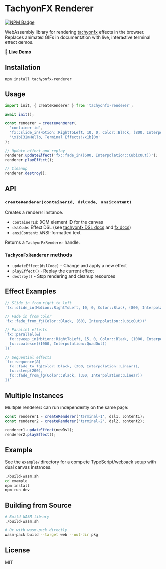 # TachyonFX Renderer

[![NPM Badge]][NPM]

WebAssembly library for rendering [tachyonfx](https://github.com/junkdog/tachyonfx) effects in the browser. Replaces
animated GIFs in documentation with live, interactive terminal effect demos.

**[🚀 Live Demo](https://junkdog.github.io/tachyonfx-renderer/)**

## Installation

```bash
npm install tachyonfx-renderer
```

## Usage

```typescript
import init, { createRenderer } from 'tachyonfx-renderer';

await init();

const renderer = createRenderer(
  'container-id',
  'fx::slide_in(Motion::RightToLeft, 10, 0, Color::Black, (800, Interpolation::QuadOut))',
  '\x1b[32mHello, Terminal Effects!\x1b[0m'
);

// Update effect and replay
renderer.updateEffect('fx::fade_in((600, Interpolation::CubicOut))');
renderer.playEffect();

// Cleanup
renderer.destroy();
```

## API

### `createRenderer(containerId, dslCode, ansiContent)`

Creates a renderer instance.

- `containerId`: DOM element ID for the canvas
- `dslCode`: Effect DSL (see [tachyonfx DSL docs][tfx-dsl] and [fx docs][fx-docs])
- `ansiContent`: ANSI-formatted text

 [tfx-dsl]: https://github.com/junkdog/tachyonfx/blob/development/docs/dsl.md
 [fx-docs]: https://docs.rs/tachyonfx/latest/tachyonfx/fx/index.html

Returns a `TachyonFxRenderer` handle.

### `TachyonFxRenderer` methods

- `updateEffect(dslCode)` - Change and apply a new effect
- `playEffect()` - Replay the current effect
- `destroy()` - Stop rendering and cleanup resources

## Effect Examples

```typescript
// Slide in from right to left
'fx::slide_in(Motion::RightToLeft, 10, 0, Color::Black, (800, Interpolation::QuadOut))'

// Fade in from color
'fx::fade_from_fg(Color::Black, (600, Interpolation::CubicOut))'

// Parallel effects
`fx::parallel(&[
  fx::sweep_in(Motion::RightToLeft, 15, 0, Color::Black, (1000, Interpolation::BounceOut)),
  fx::coalesce((1000, Interpolation::QuadOut))
])`

// Sequential effects
`fx::sequence(&[
  fx::fade_to_fg(Color::Black, (300, Interpolation::Linear)),
  fx::sleep(200),
  fx::fade_from_fg(Color::Black, (300, Interpolation::Linear))
])`
```

## Multiple Instances

Multiple renderers can run independently on the same page:

```typescript
const renderer1 = createRenderer('terminal-1', dsl1, content1);
const renderer2 = createRenderer('terminal-2', dsl2, content2);

renderer1.updateEffect(newDsl);
renderer2.playEffect();
```

## Example

See the `example/` directory for a complete TypeScript/webpack setup with dual canvas instances.

```bash
./build-wasm.sh
cd example
npm install
npm run dev
```

## Building from Source

```bash
# Build WASM library
./build-wasm.sh

# Or with wasm-pack directly
wasm-pack build --target web --out-dir pkg
```

## License

MIT

[npm]: https://www.npmjs.com/package/tachyon-fxrenderer
[NPM Badge]: https://img.shields.io/npm/v/tachyonfx-renderer.svg